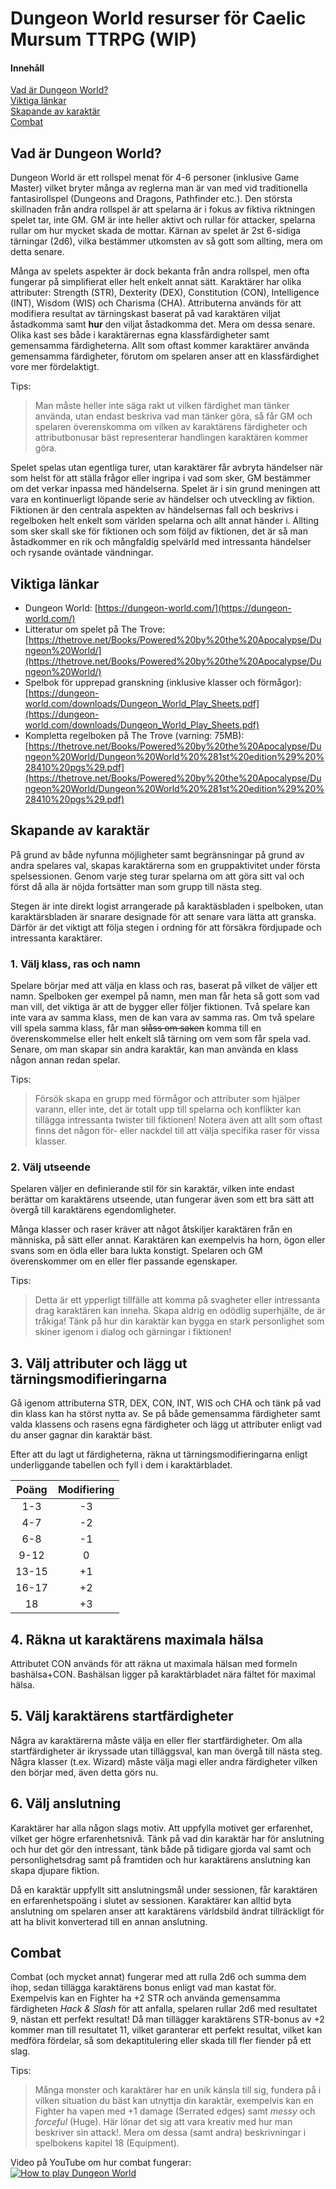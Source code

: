 # Dungeon World resurser för Caelic Mursum TTRPG (WIP)

#### Innehåll
[Vad är Dungeon World?](#vad-%C3%A4r-dungeon-world)  
[Viktiga länkar](#viktiga-l%C3%A4nkar)  
[Skapande av karaktär](#skapande-av-karakt%C3%A4r)  
[Combat](#combat)

## Vad är Dungeon World?

Dungeon World är ett rollspel menat för 4-6 personer (inklusive Game Master) vilket bryter många av reglerna man är van med vid traditionella fantasirollspel (Dungeons and Dragons, Pathfinder etc.). Den största skillnaden från andra rollspel är att spelarna är i fokus av fiktiva riktningen spelet tar, inte GM. GM är inte heller aktivt och rullar för attacker, spelarna rullar om hur mycket skada de mottar. Kärnan av spelet är 2st 6-sidiga tärningar (2d6), vilka bestämmer utkomsten av så gott som allting, mera om detta senare.

Många av spelets aspekter är dock bekanta från andra rollspel, men ofta fungerar på simplifierat eller helt enkelt annat sätt. Karaktärer har olika attributer: Strength (STR), Dexterity (DEX), Constitution (CON), Intelligence (INT), Wisdom (WIS) och Charisma (CHA). Attributerna används för att modifiera resultat av tärningskast baserat på vad karaktären viljat åstadkomma samt **hur** den viljat åstadkomma det. Mera om dessa senare. Olika kast ses både i karaktärernas egna klassfärdigheter samt gemensamma färdigheterna. Allt som oftast kommer karaktärer använda gemensamma färdigheter, förutom om spelaren anser att en klassfärdighet vore mer fördelaktigt.

Tips:
> Man måste heller inte säga rakt ut vilken färdighet man tänker använda, utan endast beskriva vad man tänker göra, så får GM och spelaren överenskomma om vilken av karaktärens färdigheter och attributbonusar bäst representerar handlingen karaktären kommer göra.

Spelet spelas utan egentliga turer, utan karaktärer får avbryta händelser när som helst för att ställa frågor eller ingripa i vad som sker, GM bestämmer om det verkar inpassa med händelserna. Spelet är i sin grund meningen att vara en kontinuerligt löpande serie av händelser och utveckling av fiktion. Fiktionen är den centrala aspekten av händelsernas fall och beskrivs i regelboken helt enkelt som världen spelarna och allt annat händer i. Allting som sker skall ske för fiktionen och som följd av fiktionen, det är så man åstadkommer en rik och mångfaldig spelvärld med intressanta händelser och rysande oväntade vändningar.

## Viktiga länkar

* Dungeon World: [https://dungeon-world.com/](https://dungeon-world.com/)
* Litteratur om spelet på The Trove: [https://thetrove.net/Books/Powered%20by%20the%20Apocalypse/Dungeon%20World/](https://thetrove.net/Books/Powered%20by%20the%20Apocalypse/Dungeon%20World/)
* Spelbok för upprepad granskning (inklusive klasser och förmågor): [https://dungeon-world.com/downloads/Dungeon_World_Play_Sheets.pdf](https://dungeon-world.com/downloads/Dungeon_World_Play_Sheets.pdf)
* Kompletta regelboken på The Trove (varning: 75MB): [https://thetrove.net/Books/Powered%20by%20the%20Apocalypse/Dungeon%20World/Dungeon%20World%20%281st%20edition%29%20%28410%20pgs%29.pdf](https://thetrove.net/Books/Powered%20by%20the%20Apocalypse/Dungeon%20World/Dungeon%20World%20%281st%20edition%29%20%28410%20pgs%29.pdf)

## Skapande av karaktär

På grund av både nyfunna möjligheter samt begränsningar på grund av andra spelares val, skapas karaktärerna som en gruppaktivitet under första spelsessionen. Genom varje steg turar spelarna om att göra sitt val och först då alla är nöjda fortsätter man som grupp till nästa steg.

Stegen är inte direkt logist arrangerade på karaktäsbladen i spelboken, utan karaktärsbladen är snarare designade för att senare vara lätta att granska. Därför är det viktigt att följa stegen i ordning för att försäkra fördjupade och intressanta karaktärer.

### 1. Välj klass, ras och namn

Spelare börjar med att välja en klass och ras, baserat på vilket de väljer ett namn. Spelboken ger exempel på namn, men man får heta så gott som vad man vill, det viktiga är att de bygger eller följer fiktionen. Två spelare kan inte vara av samma klass, men de kan vara av samma ras. Om två spelare vill spela samma klass, får man ~~slåss om saken~~ komma till en överenskommelse eller helt enkelt slå tärning om vem som får spela vad. Senare, om man skapar sin andra karaktär, kan man använda en klass någon annan redan spelar.

Tips:
> Försök skapa en grupp med förmågor och attributer som hjälper varann, eller inte, det är totalt upp till spelarna och konflikter kan tillägga intressanta twister till fiktionen! Notera även att allt som oftast finns det någon för- eller nackdel till att välja specifika raser för vissa klasser.

### 2. Välj utseende

Spelaren väljer en definierande stil för sin karaktär, vilken inte endast berättar om karaktärens utseende, utan fungerar även som ett bra sätt att övergå till karaktärens egendomligheter.

Många klasser och raser kräver att något åtskiljer karaktären från en människa, på sätt eller annat. Karaktären kan exempelvis ha horn, ögon eller svans som en ödla eller bara lukta konstigt. Spelaren och GM överenskommer om en eller fler passande egenskaper.

Tips:
> Detta är ett ypperligt tillfälle att komma på svagheter eller intressanta drag karaktären kan inneha. Skapa aldrig en odödlig superhjälte, de är tråkiga! Tänk på hur din karaktär kan bygga en stark personlighet som skiner igenom i dialog och gärningar i fiktionen! 

## 3. Välj attributer och lägg ut tärningsmodifieringarna

Gå igenom attributerna STR, DEX, CON, INT, WIS och CHA och tänk på vad din klass kan ha störst nytta av. Se på både gemensamma färdigheter samt valda klassens och rasens egna färdigheter och lägg ut attributer enligt vad du anser gagnar din karaktär bäst.

Efter att du lagt ut färdigheterna, räkna ut tärningsmodifieringarna enligt underliggande tabellen och fyll i dem i karaktärbladet.

| Poäng | Modifiering |
|:-----:|:-----------:|
|1-3    |-3           |
|4-7    |-2           |
|6-8    |-1           |
|9-12   |0            |
|13-15  |+1           |
|16-17  |+2           |
|18     |+3           |

## 4. Räkna ut karaktärens maximala hälsa

Attributet CON används för att räkna ut maximala hälsan med formeln bashälsa+CON. Bashälsan ligger på karaktärbladet nära fältet för maximal hälsa.

## 5. Välj karaktärens startfärdigheter

Några av karaktärerna måste välja en eller fler startfärdigheter. Om alla startfärdigheter är ikryssade utan tilläggsval, kan man övergå till nästa steg. Några klasser (t.ex. Wizard) måste välja magi eller andra färdigheter vilken den börjar med, även detta görs nu.

## 6. Välj anslutning

Karaktärer har alla någon slags motiv. Att uppfylla motivet ger erfarenhet, vilket ger högre erfarenhetsnivå. Tänk på vad din karaktär har för anslutning och hur det gör den intressant, tänk både på tidigare gjorda val samt och personlighetsdrag samt på framtiden och hur karaktärens anslutning kan skapa djupare fiktion.

Då en karaktär uppfyllt sitt anslutningsmål under sessionen, får karaktären en erfarenhetspoäng i slutet av sessionen. Karaktärer kan alltid byta anslutning om spelaren anser att karaktärens världsbild ändrat tillräckligt för att ha blivit konverterad till en annan anslutning.

## Combat

Combat (och mycket annat) fungerar med att rulla 2d6 och summa dem ihop, sedan tillägga karaktärens bonus enligt vad man kastat för. Exempelvis kan en Fighter ha +2 STR och använda gemensamma färdigheten *Hack & Slash* för att anfalla, spelaren rullar 2d6 med resultatet 9, nästan ett perfekt resultat! Då man tillägger karaktärens STR-bonus av +2 kommer man till resultatet 11, vilket garanterar ett perfekt resultat, vilket kan medföra fördelar, så som dekaptitulering eller skada till fler fiender på ett slag.

Tips:
> Många monster och karaktärer har en unik känsla till sig, fundera på i vilken situation du bäst kan utnyttja din karaktär, exempelvis kan en Fighter ha vapen med +1 damage (Serrated edges) samt *messy* och *forceful* (Huge). Här lönar det sig att vara kreativ med hur man beskriver sin attack!. Mera om dessa (samt andra) beskrivningar i spelbokens kapitel 18 (Equipment).

Video på YouTube om hur combat fungerar:  
[![How to play Dungeon World](https://img.youtube.com/vi/vZA54LQ9oMM/0.jpg)](https://www.youtube.com/watch?v=vZA54LQ9oMM)

